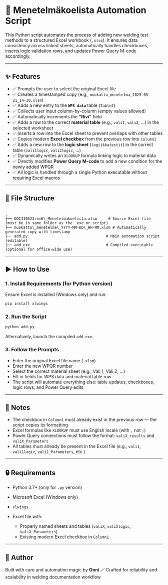 # 🧪 Menetelmäkoelista Automation Script

This Python script automates the process of adding new welding test methods to a structured Excel workbook (`.xlsm`). It ensures data consistency across linked sheets, automatically handles checkboxes, inserts logic validation rows, and updates Power Query M-code accordingly.

---

## ✨ Features

- ✅ Prompts the user to select the original Excel file
- ✅ Creates a timestamped copy (e.g., `muokattu_menetelma_2025-05-21_14-30.xlsm`)
- ✅ Adds a new entry to the **`WPS data`** table (`Table2`)
- ✅ Collects user input column-by-column (empty values allowed)
- ✅ Automatically increments the **"Rivi"** field
- ✅ Adds a row to the correct **material table** (e.g., `vali1`, `vali2`, ...) in the selected worksheet
- ✅ Inserts a row into the Excel sheet to prevent overlaps with other tables
- ✅ Copies modern **Excel checkbox** from the previous row into `Column1`
- ✅ Adds a new row to the **logic sheet** (`logiikkatestit`) in the correct table (`vali1logic`, `vali2logic`, ...)
- ✅ Dynamically writes an `XLOOKUP` formula linking logic to material data
- ✅ Directly modifies **Power Query M-code** to add a new condition for the newly added WPQR
- ✅ All logic is handled through a single Python executable without requiring Excel macros

---

## 📁 File Structure

```

.
├── DOC410523rev6\_Menetelmäkoelista.xlsm     # Source Excel file (must be in same folder as the .exe or script)
├── muokattu\_menetelma\_YYYY-MM-DD\_HH-MM.xlsm # Automatically generated copy with timestamp
├── add.py                                   # Main automation script (editable)
├── add.exe                                  # Compiled executable (optional for office-wide use)

````

---

## ▶️ How to Use

### 1. Install Requirements (for Python version)

Ensure Excel is installed (Windows only) and run:

```bash
pip install xlwings
````

### 2. Run the Script

```bash
python add.py
```

Alternatively, launch the compiled `add.exe`.

### 3. Follow the Prompts

* Enter the original Excel file name (`.xlsm`)
* Enter the new WPQR number
* Select the correct material sheet (e.g., Väli 1, Väli 2, ...)
* Fill in fields for WPS data and material table row
* The script will automate everything else: table updates, checkboxes, logic rows, and Power Query edits

---

## 📝 Notes

* The checkbox in `Column1` must already exist in the previous row — the script copies its formatting
* Excel formulas like `XLOOKUP` must use English locale (with `,` not `;`)
* Power Query connections must follow the format: `valiX_results` and `valiX_Parameters`
* All tables must already be present in the Excel file (e.g., `vali1`, `vali1logic`, `vali1_Parameters`, etc.)

---

## 🔒 Requirements

* Python 3.7+ (only for `.py` version)
* Microsoft Excel (Windows only)
* `xlwings`
* Excel file with:

  * Properly named sheets and tables (`valiX`, `valiXlogic`, `valiX_Parameters`)
  * Existing modern Excel checkbox in `Column1`

---

## 🧙 Author

Built with care and automation magic by **Onni** 🪄
Crafted for reliability and scalability in welding documentation workflow.
